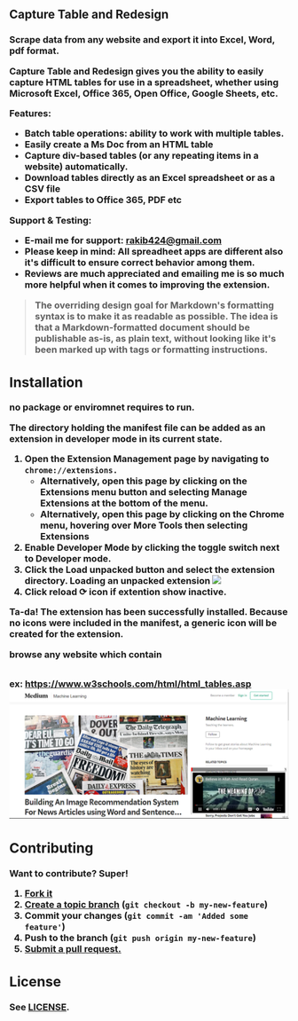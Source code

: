 ## Capture Table and Redesign 
### Scrape <table/> data from any website and export it into Excel, Word, pdf format. 

**Capture Table and Redesign** gives you the ability to easily capture HTML tables for use in a spreadsheet, whether using Microsoft Excel, Office 365, Open Office, Google Sheets, etc.

Features:
+ Batch table operations: ability to work with multiple tables.
+ Easily create a Ms Doc from an HTML table
+ Capture div-based tables (or any repeating items in a website) automatically.
+ Download tables directly as an Excel spreadsheet or as a CSV file
+ Export tables to Office 365, PDF etc


Support & Testing:
+ E-mail me for support: rakib424@gmail.com
+ Please keep in mind: All spreadheet apps are different also it's difficult to ensure correct behavior among them.
+ Reviews are much appreciated and emailing me is so much more helpful when it comes to improving the extension.

> The overriding design goal for Markdown's
> formatting syntax is to make it as readable
> as possible. The idea is that a
> Markdown-formatted document should be
> publishable as-is, as plain text, without
> looking like it's been marked up with tags
> or formatting instructions.

## Installation
no package or enviromnet requires to run.

The directory holding the manifest file can be added as an extension in developer mode in its current state.

1. Open the Extension Management page by navigating to ```chrome://extensions.```
    + Alternatively, open this page by clicking on the Extensions menu button and selecting Manage Extensions at the bottom of the menu.
    + Alternatively, open this page by clicking on the Chrome menu, hovering over More Tools then selecting Extensions
2. Enable Developer Mode by clicking the toggle switch next to Developer mode.
3. Click the Load unpacked button and select the extension directory.
Loading an unpacked extension
![](https://wd.imgix.net/image/BhuKGJaIeLNPW9ehns59NfwqKxF2/vOu7iPbaapkALed96rzN.png?auto=format&w=741)
4. Click reload ⟳  icon  if  extention  show inactive.

Ta-da! The extension has been successfully installed. Because no icons were included in the manifest, a generic icon will be created for the extension.

browse any website which contain  <table/>
ex: https://www.w3schools.com/html/html_tables.asp 
<img src="https://github.com/rakib434/GoogleChromeExtension/blob/datatables/demo/example.PNG" style="max-width:100%;">

## Contributing
Want to contribute? Super!

1. [Fork it][fork]
2. [Create a topic branch][branch] (`git checkout -b my-new-feature`)
3. Commit your changes (`git commit -am 'Added some feature'`)
4. Push to the branch (`git push origin my-new-feature`)
5. [Submit a pull request.][pr]

[fork]: http://help.github.com/fork-a-repo/
[branch]: http://learn.github.com/p/branching.html
[pr]: http://help.github.com/send-pull-requests/

## License

See [LICENSE][license].

[license]: https://github.com/rkbbd/GoogleChromeExtension/blob/master/LICENSE

